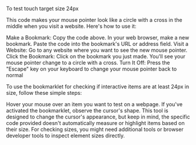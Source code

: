 To test touch target size 24px


This code makes your mouse pointer look like a circle with a cross in the middle when you visit a website. Here's how to use it:

Make a Bookmark: Copy the code above. In your web browser, make a new bookmark. Paste the code into the bookmark's URL or address field.
Visit a Website: Go to any website where you want to see the new mouse pointer.
Click the Bookmark: Click on the bookmark you just made. You'll see your mouse pointer change to a circle with a cross.
Turn It Off: Press the "Escape" key on your keyboard to change your mouse pointer back to normal



To use the bookmarklet for checking if interactive items are at least 24px in size, follow these simple steps:

Hover your mouse over an item you want to test on a webpage.
If you've activated the bookmarklet, observe the cursor's shape. This tool is designed to change the cursor's appearance, but keep in mind, the specific code provided doesn't automatically measure or highlight items based on their size.
For checking sizes, you might need additional tools or browser developer tools to inspect element sizes directly.
